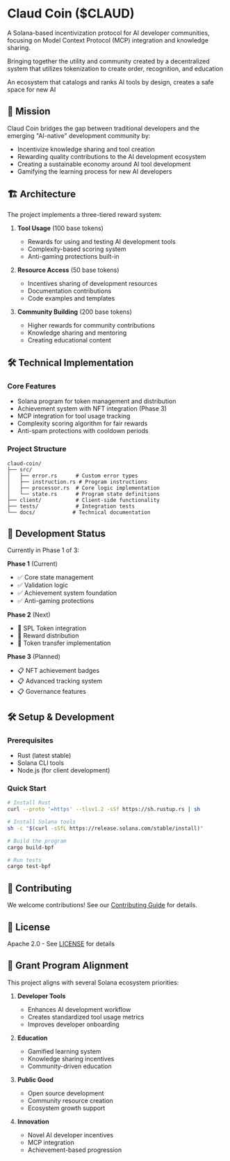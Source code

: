 # Claud Coin ($CLAUD)

A Solana-based incentivization protocol for AI developer communities, focusing on Model Context Protocol (MCP) integration and knowledge sharing.

Bringing together the utility and community created by a decentralized system that utilizes tokenization to create order, recognition, and education 

An ecosystem that catalogs and ranks AI tools by design, creates a safe space for new AI 
## 🎯 Mission

Claud Coin bridges the gap between traditional developers and the emerging "AI-native" development community by:
- Incentivize knowledge sharing and tool creation
- Rewarding quality contributions to the AI development ecosystem
- Creating a sustainable economy around AI tool development
- Gamifying the learning process for new AI developers

## 🏗️ Architecture

The project implements a three-tiered reward system:
1. **Tool Usage** (100 base tokens)
   - Rewards for using and testing AI development tools
   - Complexity-based scoring system
   - Anti-gaming protections built-in

2. **Resource Access** (50 base tokens)
   - Incentives sharing of development resources
   - Documentation contributions
   - Code examples and templates

3. **Community Building** (200 base tokens)
   - Higher rewards for community contributions
   - Knowledge sharing and mentoring
   - Creating educational content

## 🛠️ Technical Implementation

### Core Features
- Solana program for token management and distribution
- Achievement system with NFT integration (Phase 3)
- MCP integration for tool usage tracking
- Complexity scoring algorithm for fair rewards
- Anti-spam protections with cooldown periods

### Project Structure
```
claud-coin/
├── src/
│   ├── error.rs      # Custom error types
│   ├── instruction.rs # Program instructions
│   ├── processor.rs  # Core logic implementation
│   └── state.rs      # Program state definitions
├── client/           # Client-side functionality
├── tests/            # Integration tests
└── docs/            # Technical documentation
```

## 🚀 Development Status

Currently in Phase 1 of 3:

**Phase 1** (Current)
- ✅ Core state management
- ✅ Validation logic
- ✅ Achievement system foundation
- ✅ Anti-gaming protections

**Phase 2** (Next)
- 🔄 SPL Token integration
- 🔄 Reward distribution
- 🔄 Token transfer implementation

**Phase 3** (Planned)
- 📋 NFT achievement badges
- 📋 Advanced tracking system
- 📋 Governance features

## 🛠️ Setup & Development

### Prerequisites
- Rust (latest stable)
- Solana CLI tools
- Node.js (for client development)

### Quick Start
```bash
# Install Rust
curl --proto '=https' --tlsv1.2 -sSf https://sh.rustup.rs | sh

# Install Solana tools
sh -c "$(curl -sSfL https://release.solana.com/stable/install)"

# Build the program
cargo build-bpf

# Run tests
cargo test-bpf
```

## 🤝 Contributing

We welcome contributions! See our [Contributing Guide](docs/CONTRIBUTING.md) for details.

## 📜 License

Apache 2.0 - See [LICENSE](LICENSE) for details

## 🌟 Grant Program Alignment

This project aligns with several Solana ecosystem priorities:

1. **Developer Tools**
   - Enhances AI development workflow
   - Creates standardized tool usage metrics
   - Improves developer onboarding

2. **Education**
   - Gamified learning system
   - Knowledge sharing incentives
   - Community-driven education

3. **Public Good**
   - Open source development
   - Community resource creation
   - Ecosystem growth support

4. **Innovation**
   - Novel AI developer incentives
   - MCP integration
   - Achievement-based progression
